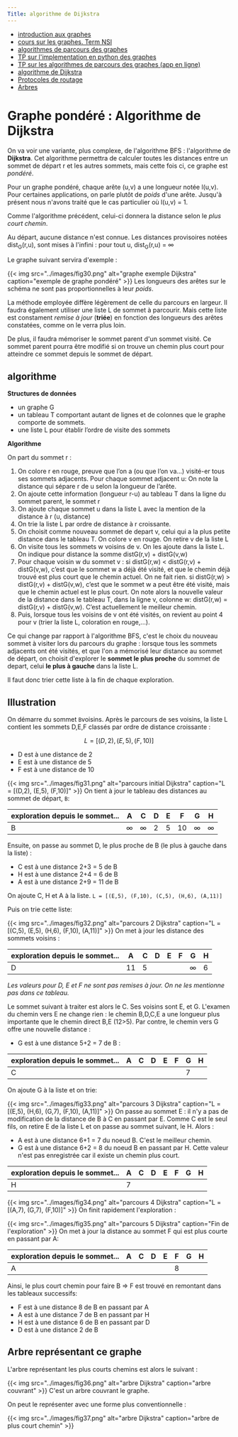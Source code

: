```yaml
---
Title: algorithme de Dijkstra
---
```


* [introduction aux graphes](/docs/SNT_2nde/pages/pages_algo/graphes/page1/)
* [cours sur les graphes. Term NSI](/docs/NSI/structure/page5/)
* [algorithmes de parcours des graphes](/docs/SNT_2nde/pages/pages_algo/graphes/page2/)
* [TP sur l'implementation en python des graphes](/docs/NSI/structure/page6/)
* [TP sur les algorithmes de parcours des graphes (app en ligne)](/docs/NSI/structure/page61/)
* [algorithme de Dijkstra](/docs/SNT_2nde/pages/pages_algo/graphes/page4/)
* [Protocoles de routage](/docs/NSI/architecture/page3/)
* [Arbres](/docs/NSI/structure/page4/)

# Graphe pondéré : Algorithme de Dijkstra
On va voir une variante, plus complexe, de l'algorithme BFS : l'algorithme de **Dijkstra**. Cet algorithme permettra de calculer toutes les distances entre un sommet de départ r et les autres sommets, mais cette fois ci, ce graphe est *pondéré*.

Pour un graphe pondéré, chaque arête (u,v) a une longueur notée l(u,v). Pour certaines applications, on parle plutôt de *poids* d'une arête. Jusqu'à présent nous n'avons traité que le cas particulier où l(u,v) = 1.

Comme l'algorithme précédent, celui-ci donnera la distance selon le *plus court chemin*.

Au départ, aucune distance n'est connue. Les distances provisoires notées dist<sub>G</sub>(r,u), sont mises à l'infini : pour tout u, dist<sub>G</sub>(r,u) = &#x221E;

Le graphe suivant servira d'exemple : 

{{< img src="../images/fig30.png" alt="graphe exemple Dijkstra" caption="exemple de graphe pondéré" >}}
Les longueurs des arêtes sur le schéma ne sont pas proportionnelles à leur *poids*. 

La méthode employée diffère légèrement de celle du parcours en largeur. Il faudra également utiliser une liste L de sommet à parcourir. Mais cette liste est constament *remise à jour* (**triée**) en fonction des longueurs des arêtes constatées, comme on le verra plus loin.

De plus, il faudra mémoriser le sommet parent d'un sommet visité. Ce sommet parent pourra être modifié si on trouve un chemin plus court pour atteindre ce sommet depuis le sommet de départ.

## algorithme

**Structures de données**

* un graphe G
* un tableau T comportant autant de lignes et de colonnes que le graphe comporte de sommets.
* une liste L pour établir l’ordre de visite des sommets

**Algorithme**

On part du sommet r :

1. On colore r en rouge, preuve que l’on a (ou que l’on va…) visité-er tous ses sommets adjacents. Pour chaque sommet adjacent u: On note la distance qui sépare r de u selon la longueur de l’arête. 
2. On ajoute cette information (longueur r-u) au tableau T dans la ligne du sommet parent, le sommet r
3. On ajoute chaque sommet u dans la liste L avec la mention de la distance à r (u, distance)
4. On trie la liste L par ordre de distance à r croissante. 
5. On choisit comme nouveau sommet de depart v, celui qui a la plus petite distance dans le tableau T. On colore v en rouge. On retire v de la liste L
6. On visite tous les sommets w voisins de v. On les ajoute dans la liste L. On indique pour distance la somme distG(r,v) + distG(v,w)
7. Pour chaque voisin w du sommet v : 
si distG(r,w) < distG(r,v) + distG(v,w), c’est que le sommet w a déjà été visité, et que le chemin déjà trouvé est plus court que le chemin actuel. On ne fait rien.
si distG(r,w) > distG(r,v) + distG(v,w), c’est que le sommet w a peut être été visité, mais que le chemin actuel est le plus court. On note alors la nouvelle valeur de la distance dans le tableau T, dans la ligne v, colonne w: distG(r,w) = distG(r,v) + distG(v,w). C’est actuellement le meilleur chemin.
8. Puis, lorsque tous les voisins de v ont été visités, on revient au point 4 pour v (trier la liste L, coloration en rouge,…).


Ce qui change par rapport à l'algorithme BFS, c'est le choix du nouveau sommet à visiter lors du parcours du graphe : lorsque tous les sommets adjacents ont été visités, et que l'on a mémorisé leur distance au sommet de départ, on choisit d'explorer le **sommet le plus proche** du sommet de depart, celui **le plus à gauche** dans la liste L.

Il faut donc trier cette liste à la fin de chaque exploration.

## Illustration

On démarre du sommet `B`voisins. Après le parcours de ses voisins, la liste L contient les sommets D,E,F classés par ordre de distance croissante : 

$$L = [(D,2), (E,5), (F,10)]$$

* D est à une distance de 2
* E est à une distance de 5
* F est à une distance de 10

{{< img src="../images/fig31.png" alt="parcours initial Dijkstra" caption="L = [(D,2), (E,5), (F,10)]" >}}
On tient à jour le tableau des distances au sommet de départ, `B`:

| exploration depuis le sommet... | A | C | D | E | F | G | H |
| --- | --- | --- | --- | --- | --- | --- | --- |
| B | &#x221E; | &#x221E; | 2 | 5 | 10 | &#x221E; |  &#x221E; |

Ensuite, on passe au sommet D, le plus proche de B (le plus à gauche dans la liste) : 

* C est à une distance 2+3 = 5 de B
* H est à une distance 2+4 = 6 de B
* A est à une distance 2+9 = 11 de B

On ajoute C, H et A à la liste. `L = [(E,5), (F,10), (C,5), (H,6), (A,11)]` 

Puis on trie cette liste:

{{< img src="../images/fig32.png" alt="parcours 2 Dijkstra" caption="L = [(C,5), (E,5), (H,6), (F,10), (A,11)]" >}}
On met à jour les distance des sommets voisins : 



| exploration depuis le sommet... | A | C | D | E | F | G | H |
| --- | --- | --- | --- | --- | --- | --- | --- |
| D | 11 | 5 |  |  |  | &#x221E; |  6 |

*Les valeurs pour D, E et F ne sont pas remises à jour. On ne les mentionne pas dans ce tableau.*


Le sommet suivant à traiter est alors le C. Ses voisins sont E, et G. L'examen du chemin vers E ne change rien : le chemin B,D,C,E a une longueur plus importante que le chemin direct B,E (12>5). Par contre, le chemin vers G offre une nouvelle distance : 

* G est à une distance 5+2 = 7 de B : 

| exploration depuis le sommet... | A | C | D | E | F | G | H |
| --- | --- | --- | --- | --- | --- | --- | --- |
| C |  |  |  |  |  | 7 |   |

On ajoute G à la liste et on trie:

{{< img src="../images/fig33.png" alt="parcours 3 Dijkstra" caption="L = [(E,5), (H,6), (G,7), (F,10), (A,11)]" >}}
On passe au sommet E : il n'y a pas de modification de la distance de B à C en passant par E. Comme C est le seul fils, on retire E de la liste L et on passe au sommet suivant, le H. Alors : 

* A est à une distance 6+1 = 7 du noeud B. C'est le meilleur chemin.
* G est à une distance 6+2 = 8 du noeud B en passant par H. Cette valeur n'est pas enregistrée car il existe un chemin plus court.

| exploration depuis le sommet... | A | C | D | E | F | G | H |
| --- | --- | --- | --- | --- | --- | --- | --- |
| H | 7 |  |  |  |  |  |   |

{{< img src="../images/fig34.png" alt="parcours 4 Dijkstra" caption="L = [(A,7), (G,7), (F,10)]" >}}
On finit rapidement l'exploration : 

{{< img src="../images/fig35.png" alt="parcours 5 Dijkstra" caption="Fin de l'exploration" >}}
On met à jour la distance au sommet F qui est plus courte en passant par A:

| exploration depuis le sommet... | A | C | D | E | F | G | H |
| --- | --- | --- | --- | --- | --- | --- | --- |
| A |  |  |  |  | 8 |  |   |


Ainsi, le plus court chemin pour faire B => F est trouvé en remontant dans les tableaux successifs:

* F est à une distance 8 de B en passant par A
* A est à une distance 7 de B en passant par H
* H est à une distance 6 de B en passant par D
* D est à une distance 2 de B

## Arbre représentant ce graphe

L'arbre représentant les plus courts chemins est alors le suivant : 

{{< img src="../images/fig36.png" alt="arbre Dijkstra" caption="arbre couvrant" >}}
C'est un arbre couvrant le graphe.

On peut le représenter avec une forme plus conventionnelle : 

{{< img src="../images/fig37.png" alt="arbre Dijkstra" caption="arbre de plus court chemin" >}}